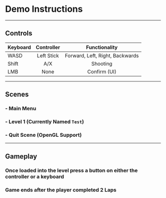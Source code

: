 # Demo Instructions
---
## Controls
| Keyboard | Controller |          Functionality          |
| :------- | :--------: | :-----------------------------: |
|   WASD   | Left Stick | Forward, Left, Right, Backwards |
|   Shift  |    A/X     |            Shooting             |
|   LMB    |    None    |           Confirm (UI)          |
---
## Scenes
### - Main Menu
### - Level 1 (Currently Named `Test`)
### - Quit Scene (OpenGL Support)
---
## Gameplay
### Once loaded into the level press a button on either the controller or a keyboard
### Game ends after the player completed 2 Laps
